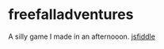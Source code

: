 # freefalladventures
A silly game I made in an afternooon.
[jsfiddle](https://jsfiddle.net/goangg2u/2/
)
